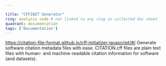 ```yaml
---

title: "CFFINIT Generator"
ring: analysis code # not linked to any ring in collected doc sheet
quadrant: documentation
tags: ['Documentation']
---
```

https://citation-file-format.github.io/cff-initializer-javascript/#/
Generate software citation metadata files with ease. CITATION.cff files are plain text files with human- and machine-readable citation information for software (and datasets).
